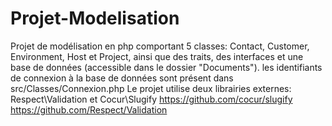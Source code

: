 # Projet-Modelisation
Projet de modélisation en php comportant 5 classes: Contact, Customer, Environment, Host et Project, ainsi que des traits, des interfaces et une base de données (accessible dans le dossier "Documents").
les identifiants de connexion à la base de données sont présent dans src/Classes/Connexion.php
Le projet utilise deux librairies externes: Respect\Validation et Cocur\Slugify
https://github.com/cocur/slugify
https://github.com/Respect/Validation
